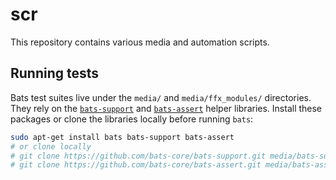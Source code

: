 # scr

This repository contains various media and automation scripts.

## Running tests

Bats test suites live under the `media/` and `media/ffx_modules/` directories.
They rely on the [`bats-support`](https://github.com/bats-core/bats-support) and
[`bats-assert`](https://github.com/bats-core/bats-assert) helper libraries. Install
these packages or clone the libraries locally before running `bats`:

```sh
sudo apt-get install bats bats-support bats-assert
# or clone locally
# git clone https://github.com/bats-core/bats-support.git media/bats-support
# git clone https://github.com/bats-core/bats-assert.git media/bats-assert
```

